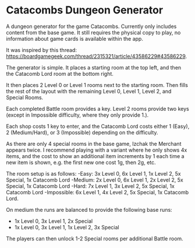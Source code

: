# Catacombs Dungeon Generator

A dungeon generator for the game Catacombs. Currently only includes content from the base game. It still requires the physical copy to play, no information about game cards is available within the app.

It was inspired by this thread: https://boardgamegeek.com/thread/2315321/article/43586229#43586229.

The generator is simple. It places a starting room at the top left, and then the Catacomb Lord room at the bottom right.

It then places 2 Level 0 or Level 1 rooms next to the starting room. Then fills the rest of the layout with the remaining Level 0, Level 1, Level 2, and Special Rooms.

Each completed Battle room provides a key. Level 2 rooms provide two keys (except in Impossible difficulty, where they only provide 1.).

Each shop costs 1 key to enter, and the Catacomb Lord costs either 1 (Easy), 2 (Medium/Hard), or 3 (Impossible) depending on the difficulty. 

As there are only 4 special rooms in the base game, Izchak the Merchant appears twice. I recommend playing with a variant where he only shows 4x items, and the cost to show an additional item increments by 1 each time a new item is shown, e.g. the first new one cost 1g, then 2g, etc.

The room setup is as follows: 
-Easy: 3x Level 0, 6x Level 1, 1x Level 2, 5x Special, 1x Catacomb Lord
-Medium: 2x Level 0, 6x Level 1, 2x Level 2, 5x Special, 1x Catacomb Lord
-Hard: 7x Level 1, 3x Level 2, 5x Special, 1x Catacomb Lord
-Impossible: 6x Level 1, 4x Level 2, 5x Special, 1x Catacomb Lord.

On medium the runs are balanced to provide the following base runs:
- 1x Level 0, 3x Level 1, 2x Special
- 1x Level 0, 3x Level 1, 1x Level 2, 3x Special

The players can then unlock 1-2 Special rooms per additional Battle room.
